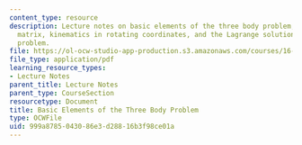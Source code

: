 ```yaml
---
content_type: resource
description: Lecture notes on basic elements of the three body problem, the rotation
  matrix, kinematics in rotating coordinates, and the Lagrange solutions of the three-body
  problem.
file: https://ol-ocw-studio-app-production.s3.amazonaws.com/courses/16-346-astrodynamics-fall-2008/999a8785043086e3d28816b3f98ce01a_lec_24.pdf
file_type: application/pdf
learning_resource_types:
- Lecture Notes
parent_title: Lecture Notes
parent_type: CourseSection
resourcetype: Document
title: Basic Elements of the Three Body Problem
type: OCWFile
uid: 999a8785-0430-86e3-d288-16b3f98ce01a
---
```

